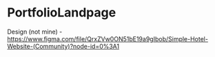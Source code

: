 # PortfolioLandpage
Design (not mine) - https://www.figma.com/file/QrxZVw0ON51bE19a9gIbob/Simple-Hotel-Website-(Community)?node-id=0%3A1
